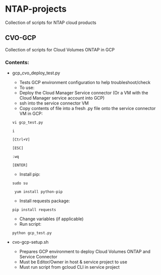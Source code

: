 # NTAP-projects
Collection of scripts for NTAP cloud products

## CVO-GCP
Collection of scripts for Cloud Volumes ONTAP in GCP

### Contents:
- gcp_cvo_deploy_test.py
  - Tests GCP environment configuration to help troubleshoot/check
  - To use:
   - Deploy the Cloud Manager Service connector (Or a VM with the Cloud Manager service account into GCP)
   - ssh into the service connector VM
   - Copy contents of file into a fresh .py file onto the service connector VM in GCP:
   
   ```vi gcp_test.py```
   
   ```i```
   
   ```[Ctrl+V]```
   
   ```[ESC]```
   
   ```:wq```
   
   ```[ENTER]```
   
   - Install pip:
   
   ```sudo su```
   
   ``` yum install python-pip```
   
   - Install requests package:

   ```pip install requests```
   
   - Change variables (if applicable)
   - Run script:
   
   ```python gcp_test.py```
   

- cvo-gcp-setup.sh
  - Prepares GCP environment to deploy Cloud Volumes ONTAP and Service Connector
  - Must be Editor/Owner in host & service project to use
  - Must run script from gcloud CLI in service project

